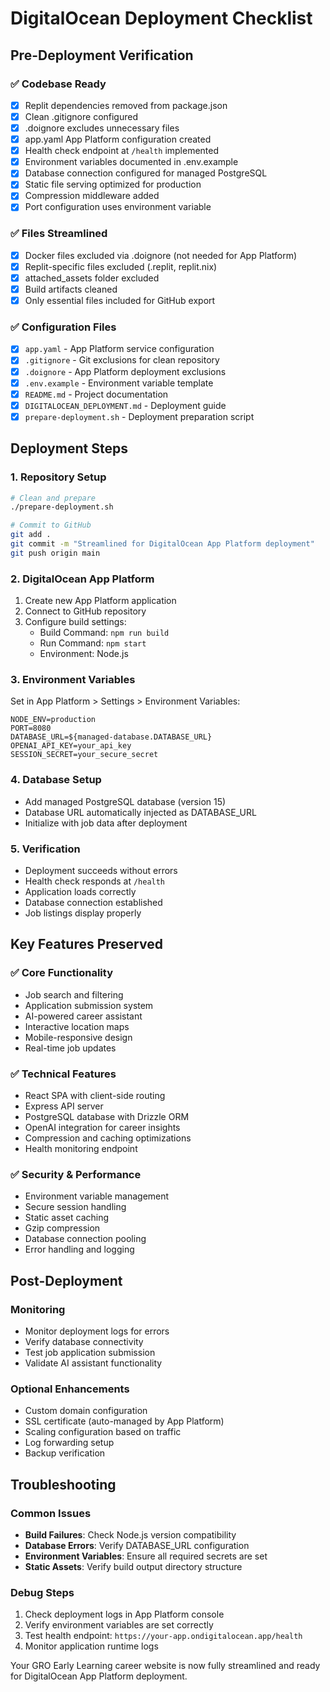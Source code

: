 # DigitalOcean Deployment Checklist

## Pre-Deployment Verification

### ✅ Codebase Ready
- [x] Replit dependencies removed from package.json
- [x] Clean .gitignore configured
- [x] .doignore excludes unnecessary files
- [x] app.yaml App Platform configuration created
- [x] Health check endpoint at `/health` implemented
- [x] Environment variables documented in .env.example
- [x] Database connection configured for managed PostgreSQL
- [x] Static file serving optimized for production
- [x] Compression middleware added
- [x] Port configuration uses environment variable

### ✅ Files Streamlined
- [x] Docker files excluded via .doignore (not needed for App Platform)
- [x] Replit-specific files excluded (.replit, replit.nix)
- [x] attached_assets folder excluded
- [x] Build artifacts cleaned
- [x] Only essential files included for GitHub export

### ✅ Configuration Files
- [x] `app.yaml` - App Platform service configuration
- [x] `.gitignore` - Git exclusions for clean repository
- [x] `.doignore` - App Platform deployment exclusions
- [x] `.env.example` - Environment variable template
- [x] `README.md` - Project documentation
- [x] `DIGITALOCEAN_DEPLOYMENT.md` - Deployment guide
- [x] `prepare-deployment.sh` - Deployment preparation script

## Deployment Steps

### 1. Repository Setup
```bash
# Clean and prepare
./prepare-deployment.sh

# Commit to GitHub
git add .
git commit -m "Streamlined for DigitalOcean App Platform deployment"
git push origin main
```

### 2. DigitalOcean App Platform
1. Create new App Platform application
2. Connect to GitHub repository
3. Configure build settings:
   - Build Command: `npm run build`
   - Run Command: `npm start`
   - Environment: Node.js

### 3. Environment Variables
Set in App Platform > Settings > Environment Variables:
```
NODE_ENV=production
PORT=8080
DATABASE_URL=${managed-database.DATABASE_URL}
OPENAI_API_KEY=your_api_key
SESSION_SECRET=your_secure_secret
```

### 4. Database Setup
- Add managed PostgreSQL database (version 15)
- Database URL automatically injected as DATABASE_URL
- Initialize with job data after deployment

### 5. Verification
- Deployment succeeds without errors
- Health check responds at `/health`
- Application loads correctly
- Database connection established
- Job listings display properly

## Key Features Preserved

### ✅ Core Functionality
- Job search and filtering
- Application submission system
- AI-powered career assistant
- Interactive location maps
- Mobile-responsive design
- Real-time job updates

### ✅ Technical Features
- React SPA with client-side routing
- Express API server
- PostgreSQL database with Drizzle ORM
- OpenAI integration for career insights
- Compression and caching optimizations
- Health monitoring endpoint

### ✅ Security & Performance
- Environment variable management
- Secure session handling
- Static asset caching
- Gzip compression
- Database connection pooling
- Error handling and logging

## Post-Deployment

### Monitoring
- Monitor deployment logs for errors
- Verify database connectivity
- Test job application submission
- Validate AI assistant functionality

### Optional Enhancements
- Custom domain configuration
- SSL certificate (auto-managed by App Platform)
- Scaling configuration based on traffic
- Log forwarding setup
- Backup verification

## Troubleshooting

### Common Issues
- **Build Failures**: Check Node.js version compatibility
- **Database Errors**: Verify DATABASE_URL configuration
- **Environment Variables**: Ensure all required secrets are set
- **Static Assets**: Verify build output directory structure

### Debug Steps
1. Check deployment logs in App Platform console
2. Verify environment variables are set correctly
3. Test health endpoint: `https://your-app.ondigitalocean.app/health`
4. Monitor application runtime logs

Your GRO Early Learning career website is now fully streamlined and ready for DigitalOcean App Platform deployment.